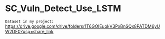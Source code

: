 # SC_Vuln_Detect_Use_LSTM
``` Dataset in my project: ``` https://drive.google.com/drive/folders/1T6GOIEuokV3PxBnSQx8PATDM6yUW2DF0?usp=share_link

